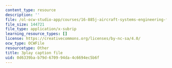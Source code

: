 ```yaml
---
content_type: resource
description: ''
file: /ol-ocw-studio-app/courses/16-885j-aircraft-systems-engineering-fall-2005/0d6339bab79d670994da4c6694ec5b6f_qcpyFE3u3hw.srt
file_size: 144721
file_type: application/x-subrip
learning_resource_types: []
license: https://creativecommons.org/licenses/by-nc-sa/4.0/
ocw_type: OCWFile
resourcetype: Other
title: 3play caption file
uid: 0d6339ba-b79d-6709-94da-4c6694ec5b6f
---
```

